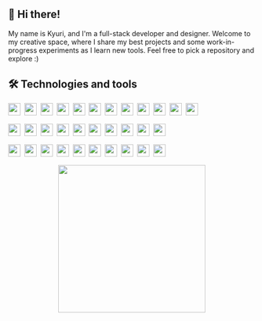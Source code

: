 ## 👋 Hi there!

My name is Kyuri, and I'm a full-stack developer and designer. Welcome to my creative space, where I share my best projects and some work-in-progress experiments as I learn new tools. Feel free to pick a repository and explore :)

## 🛠 Technologies and tools

<img src="https://img.shields.io/badge/JavaScript-282C34?logo=javascript&logoColor=F7DF1E" height="25" />&nbsp;
<img src="https://img.shields.io/badge/HTML5-282C34?logo=html5&logoColor=E34F26" height="25" />&nbsp;
<img src="https://img.shields.io/badge/CSS3-282C34?logo=css3&logoColor=1572B6" height="25" />&nbsp;
<img src="https://img.shields.io/badge/Python-282C34?logo=python&logoColor=3776AB" height="25" />&nbsp;
<img src="https://img.shields.io/badge/C-282C34?logo=c&logoColor=A8B9CC" height="25" />&nbsp;
<img src="https://img.shields.io/badge/C++-282C34?logo=c%2B%2B&logoColor=00599C" height="25" />&nbsp; 
<img src="https://img.shields.io/badge/Swift-282C34?logo=swift&logoColor=FA7343" height="25" />&nbsp; 
<img src="https://img.shields.io/badge/Java-282C34?logo=openjdk&logoColor=007396" height="25" />&nbsp; 
<img src="https://img.shields.io/badge/BrightScript-282C34?logo=television&logoColor=FFFFFF" height="25" />&nbsp; 
<img src="https://img.shields.io/badge/SceneGraph-282C34?logo=television&logoColor=FFFFFF" height="25" />&nbsp; 
<img src="https://img.shields.io/badge/zsh-282C34?logo=terminal&logoColor=white" height="25" />&nbsp; 
<img src="https://img.shields.io/badge/PowerShell-282C34?logo=powershell&logoColor=5391FE" height="25" />

<img src="https://img.shields.io/badge/React-282C34?logo=react&logoColor=61DAFB" height="25" />&nbsp; 
<img src="https://img.shields.io/badge/React Native-282C34?logo=react&logoColor=61DAFB" height="25" />&nbsp; 
<img src="https://img.shields.io/badge/Node.js-282C34?logo=node.js&logoColor=339933" height="25" />&nbsp; 
<img src="https://img.shields.io/badge/Bootstrap-282C34?logo=bootstrap&logoColor=7952B3" height="25" />&nbsp; 
<img src="https://img.shields.io/badge/SPFx-282C34?logo=microsoft&logoColor=0078D4" height="25" />&nbsp; 
<img src="https://img.shields.io/badge/MaterialUI-282C34?logo=mui&logoColor=007FFF" height="25" />&nbsp; 
<img src="https://img.shields.io/badge/Tailwind-282C34?logo=tailwindcss&logoColor=06B6D4" height="25" />&nbsp; 
<img src="https://img.shields.io/badge/JSON-282C34?logo=json&logoColor=white" height="25" />&nbsp; 
<img src="https://img.shields.io/badge/SQL-282C34?logo=mysql&logoColor=4479A1" height="25" />&nbsp; 
<img src="https://img.shields.io/badge/MongoDB-282C34?logo=mongodb&logoColor=47A248" height="25" />

<img src="https://img.shields.io/badge/git-282C34?logo=git&logoColor=F05032" height="25" />&nbsp; 
<img src="https://img.shields.io/badge/Sourcetree-282C34?logo=sourcetree&logoColor=0052CC" height="25" />&nbsp; 
<img src="https://img.shields.io/badge/Homebrew-282C34?logo=homebrew&logoColor=FBB040" height="25" />&nbsp; 
<img src="https://img.shields.io/badge/VS%20Code-282C34?logo=visual-studio-code&logoColor=007ACC" height="25" />&nbsp; 
<img src="https://img.shields.io/badge/Postman-282C34?logo=postman&logoColor=FF6C37" height="25" />&nbsp; 
<img src="https://img.shields.io/badge/Jira-282C34?logo=jira&logoColor=0052CC" height="25" />&nbsp; 
<img src="https://img.shields.io/badge/StackOverflow-282C34?logo=stackoverflow&logoColor=F58025" height="25" />&nbsp; 
<img src="https://img.shields.io/badge/ChatGPT-282C34?logo=openai&logoColor=white" height="25" />&nbsp; 
<img src="https://img.shields.io/badge/Copilot-282C34?logo=githubcopilot&logoColor=white" height="25" />&nbsp; 
<img src="https://img.shields.io/badge/Figma-282C34?logo=figma&logoColor=F24E1E" height="25" />

<p align="center">
  <img src="https://media1.tenor.com/m/aM8DwnxMRasAAAAC/kirby.gif" align="center" width="300" />
</p>

